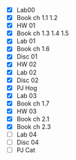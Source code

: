 - [x] Lab00
- [x] Book ch 1.1 1.2
- [x] HW 01
- [x] Book ch 1.3 1.4 1.5
- [x] Lab 01
- [x] Book ch 1.6  
- [x] Disc 01
- [x] HW 02
- [x] Lab 02
- [x] Disc 02
- [x] PJ Hog
- [x] Lab 03
- [x] Book ch 1.7
- [x] HW 03
- [x] Book ch 2.1
- [x] Book ch 2.3
- [ ] Lab 04
- [ ] Disc 04
- [ ] PJ Cat